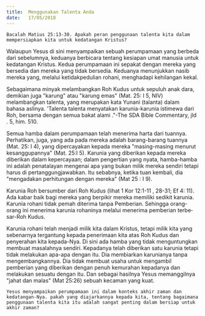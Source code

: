 ```yaml
---
title:  Menggunakan Talenta Anda
date:   17/05/2018
---
```


`Bacalah Matius 25:13-30. Apakah peran penggunaan talenta kita da­lam mempersiapkan kita untuk kedatangan Kristus?`

Walaupun Yesus di sini menyampaikan sebuah perumpamaan yang berbe­da dari sebelumnya, keduanya berbicara tentang kesiapan umat manusia un­tuk kedatangan Kristus. Kedua perumpamaan ini sepakat dengan mereka yang bersedia dan mereka yang tidak bersedia. Keduanya menunjukkan nasib mere­ka yang, melalui ketidakpedulian rohani, menghadapi kehilangan kekal.

Sebagaimana minyak melambangkan Roh Kudus untuk sepuluh anak dara, demikian juga "karung" atau "karung emas" (Mat. 25: I 5, NIV) melambangkan talenta, yang merupakan kata Yunani (talanta) dalam bahasa aslinya. 'Talenta­ talenta menyatakan karunia-karunia istimewa dari Roh, bersama dengan se­mua bakat alami ."-The SDA Bible Commentary, jld . 5, him. 510.

Semua hamba dalam perumpamaan telah menerima harta dari tuannya. Perhatikan, juga, yang ada pada mereka adalah barang-barang tuannya (Mat. 25: I 4), yang dipercayakan kepada mereka "masing-masing menurut kesang­gupannya" (Mat. 25:I 5). Karunia yang diberikan kepada mereka diberikan dalam kepercayaan; dalam pengertian yang nyata, hamba-hamba ini adalah penatalayan mengenai apa yang bukan milik mereka sendiri tetapi harus di­ pertanggungjawabkan. Itu sebabnya, ketika tuan kembali, dia "mengadakan perhitungan dengan mereka" (Mat 25 : I 9).

Karunia Roh bersumber dari Roh Kudus (lihat 1 Kor 12:1-11 , 28-31; Ef 4: 11). Ada kabar baik bagi mereka yang berpikir mereka memiliki sedikit ka­runia. Karunia rohani tidak pemah diterima tanpa Pemberian. Sehingga orang­ orang ini menerima karunia rohaninya melalui menerima pemberian terbe­sar-Roh Kudus.

Karunia rohani telah menjadi milik kita dalam Kristus, tetapi milik kita yang sebenarnya tergantung kepada penerimaan kita atas Roh Kudus dan penyerah­an kita kepada-Nya. Di sini ada hamba yang tidak menguntungkan membuat masalahnya sendiri. Kepadanya telah diberikan satu karunia tetapi tidak me­lakukan apa-apa dengan itu. Dia membiarkan karunianya tanpa mengembang­kannya. Dia tidak membuat usaha untuk mengambil pemberian yang diberikan dengan penuh kemurahan kepadanya dan melakukan sesuatu dengan itu. Dan sebagai hasilnya Yesus memanggilnya "jahat dan malas" (Mat 25:26) sebuah kecaman yang kuat.

`Yesus menyampaikan perumpamaan ini dalam konteks akhir zaman dan kedatangan-Nya. pakah yang diajarkannya kepada kita, tentang bagaimana penggunaan talenta kita itu adalah sangat penting dalam bersiap untuk akhir zaman?`